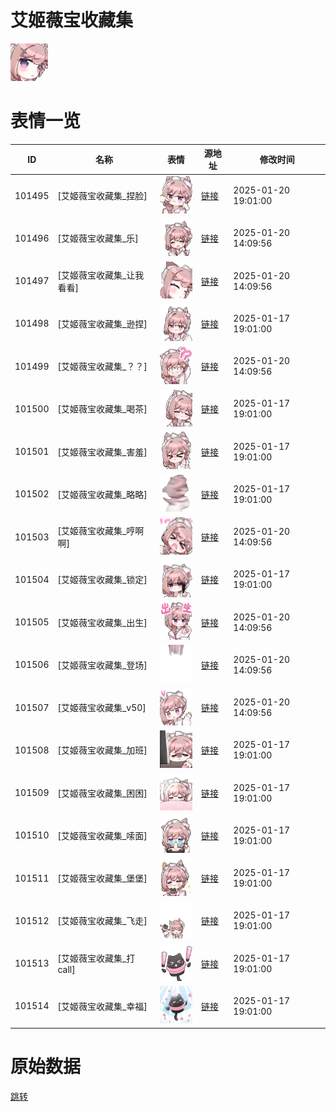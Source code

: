 # 艾姬薇宝收藏集

<img src="./cover.png" height="60" alt="cover" />

# 表情一览

|ID|名称|表情|源地址|修改时间|
|----|----|----|----|----|
|101495|[艾姬薇宝收藏集_捏脸]|<img src="./pic/101495_%5B艾姬薇宝收藏集_捏脸%5D.gif" height="60" alt="捏脸"/>|[链接](https://i0.hdslb.com/bfs/garb/item/347f0852272b375ebf6709d5d4b9de8c380fa039.gif)|2025-01-20 19:01:00|
|101496|[艾姬薇宝收藏集_乐]|<img src="./pic/101496_%5B艾姬薇宝收藏集_乐%5D.gif" height="60" alt="乐"/>|[链接](https://i0.hdslb.com/bfs/garb/item/c08892c2e8cdfeb3eade0468a223aedba3167f49.gif)|2025-01-20 14:09:56|
|101497|[艾姬薇宝收藏集_让我看看]|<img src="./pic/101497_%5B艾姬薇宝收藏集_让我看看%5D.gif" height="60" alt="让我看看"/>|[链接](https://i0.hdslb.com/bfs/garb/item/a894b41ff1bd14f3031c4aac773786cc1a828c5d.gif)|2025-01-20 14:09:56|
|101498|[艾姬薇宝收藏集_逊捏]|<img src="./pic/101498_%5B艾姬薇宝收藏集_逊捏%5D.gif" height="60" alt="逊捏"/>|[链接](https://i0.hdslb.com/bfs/garb/eb08e3a24e0fe97dadc5208c867d2546b72369bf.gif)|2025-01-17 19:01:00|
|101499|[艾姬薇宝收藏集_？？]|<img src="./pic/101499_%5B艾姬薇宝收藏集_？？%5D.gif" height="60" alt="？？"/>|[链接](https://i0.hdslb.com/bfs/garb/item/ab89c2243dec1a9c069b7d81d188fb5bed0173a4.gif)|2025-01-20 14:09:56|
|101500|[艾姬薇宝收藏集_喝茶]|<img src="./pic/101500_%5B艾姬薇宝收藏集_喝茶%5D.gif" height="60" alt="喝茶"/>|[链接](https://i0.hdslb.com/bfs/garb/5bd63dc0237236dfe4187366f86bade013d4a6dd.gif)|2025-01-17 19:01:00|
|101501|[艾姬薇宝收藏集_害羞]|<img src="./pic/101501_%5B艾姬薇宝收藏集_害羞%5D.gif" height="60" alt="害羞"/>|[链接](https://i0.hdslb.com/bfs/garb/bbf3683c05d98f179a59e8f89782cf1679951590.gif)|2025-01-17 19:01:00|
|101502|[艾姬薇宝收藏集_略略]|<img src="./pic/101502_%5B艾姬薇宝收藏集_略略%5D.gif" height="60" alt="略略"/>|[链接](https://i0.hdslb.com/bfs/garb/e3e16fded7c9cfa4c0ee328acb9c4bf0d4fdb44f.gif)|2025-01-17 19:01:00|
|101503|[艾姬薇宝收藏集_哼啊啊]|<img src="./pic/101503_%5B艾姬薇宝收藏集_哼啊啊%5D.gif" height="60" alt="哼啊啊"/>|[链接](https://i0.hdslb.com/bfs/garb/item/597f73e1629d60def7fe4e2457d927d9412d250d.gif)|2025-01-20 14:09:56|
|101504|[艾姬薇宝收藏集_锁定]|<img src="./pic/101504_%5B艾姬薇宝收藏集_锁定%5D.gif" height="60" alt="锁定"/>|[链接](https://i0.hdslb.com/bfs/garb/ee4d9b9330e0216cc1b3256b921d6aa6b885dece.gif)|2025-01-17 19:01:00|
|101505|[艾姬薇宝收藏集_出生]|<img src="./pic/101505_%5B艾姬薇宝收藏集_出生%5D.gif" height="60" alt="出生"/>|[链接](https://i0.hdslb.com/bfs/garb/item/5321f7dbff5fd52c2f4fad799ad6e99379a08063.gif)|2025-01-20 14:09:56|
|101506|[艾姬薇宝收藏集_登场]|<img src="./pic/101506_%5B艾姬薇宝收藏集_登场%5D.gif" height="60" alt="登场"/>|[链接](https://i0.hdslb.com/bfs/garb/item/0df6ccc2c9a0c9d3f73fa5537f8edee808bbb9c3.gif)|2025-01-20 14:09:56|
|101507|[艾姬薇宝收藏集_v50]|<img src="./pic/101507_%5B艾姬薇宝收藏集_v50%5D.gif" height="60" alt="v50"/>|[链接](https://i0.hdslb.com/bfs/garb/item/cf08c3d88c66ba0aa73362985aa7d1ef5f30574e.gif)|2025-01-20 14:09:56|
|101508|[艾姬薇宝收藏集_加班]|<img src="./pic/101508_%5B艾姬薇宝收藏集_加班%5D.gif" height="60" alt="加班"/>|[链接](https://i0.hdslb.com/bfs/garb/85ac00bc8cec44dfcb723ff17667cdc1d72974fa.gif)|2025-01-17 19:01:00|
|101509|[艾姬薇宝收藏集_困困]|<img src="./pic/101509_%5B艾姬薇宝收藏集_困困%5D.gif" height="60" alt="困困"/>|[链接](https://i0.hdslb.com/bfs/garb/963eaaec178055874db0d5836482bf84afc32ef8.gif)|2025-01-17 19:01:00|
|101510|[艾姬薇宝收藏集_嗦面]|<img src="./pic/101510_%5B艾姬薇宝收藏集_嗦面%5D.gif" height="60" alt="嗦面"/>|[链接](https://i0.hdslb.com/bfs/garb/12529c2c8b66905f029ba3dac74354e061b94947.gif)|2025-01-17 19:01:00|
|101511|[艾姬薇宝收藏集_堡堡]|<img src="./pic/101511_%5B艾姬薇宝收藏集_堡堡%5D.gif" height="60" alt="堡堡"/>|[链接](https://i0.hdslb.com/bfs/garb/60cf134908fdbd342ead38f929c5ad0c8d4d72b4.gif)|2025-01-17 19:01:00|
|101512|[艾姬薇宝收藏集_飞走]|<img src="./pic/101512_%5B艾姬薇宝收藏集_飞走%5D.gif" height="60" alt="飞走"/>|[链接](https://i0.hdslb.com/bfs/garb/6dbcf880115eb119e7bf7a22a7942c8e5a2ee871.gif)|2025-01-17 19:01:00|
|101513|[艾姬薇宝收藏集_打call]|<img src="./pic/101513_%5B艾姬薇宝收藏集_打call%5D.gif" height="60" alt="打call"/>|[链接](https://i0.hdslb.com/bfs/garb/92efd401ce0dd6214093d7a17932018a1b85fdd9.gif)|2025-01-17 19:01:00|
|101514|[艾姬薇宝收藏集_幸福]|<img src="./pic/101514_%5B艾姬薇宝收藏集_幸福%5D.gif" height="60" alt="幸福"/>|[链接](https://i0.hdslb.com/bfs/garb/bff341388fa0ceb715815ded54b9595fb88d7dc3.gif)|2025-01-17 19:01:00|

# 原始数据

[跳转](./raw.json)

